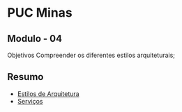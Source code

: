 # PUC Minas

## Modulo - 04

Objetivos
  Compreender os diferentes estilos arquiteturais;


## Resumo
  - [Estilos de Arquitetura](./estilo_arquitetura/readme.md)
  - [Serviços](./services/readme.md)